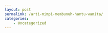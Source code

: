 ```yaml
---
layout: post
permalink: /arti-mimpi-membunuh-hantu-wanita/
categories:
    - Uncategorized
---
```


